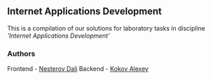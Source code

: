 ## Internet Applications Development

This is a compilation of our solutions for laboratory tasks in discipline *'Internet Applications Development'*

### Authors

Frontend - [Nesterov Dali](https://github.com/sundalik "Dali's Github")
Backend - [Kokov Alexey](https://github.com/nailstorms "Alexey's Github")
